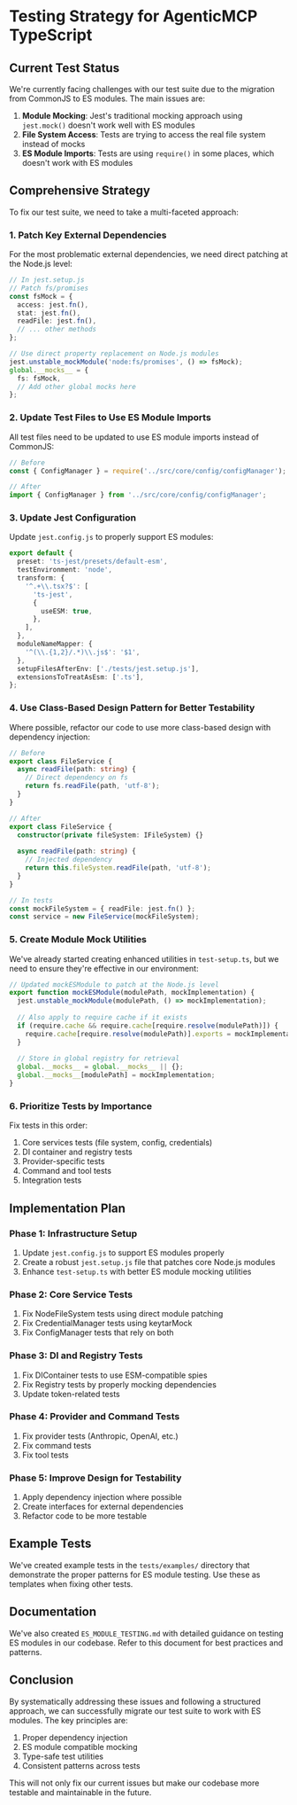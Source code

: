 # Testing Strategy for AgenticMCP TypeScript

## Current Test Status

We're currently facing challenges with our test suite due to the migration from CommonJS to ES modules. The main issues are:

1. **Module Mocking**: Jest's traditional mocking approach using `jest.mock()` doesn't work well with ES modules
2. **File System Access**: Tests are trying to access the real file system instead of mocks
3. **ES Module Imports**: Tests are using `require()` in some places, which doesn't work with ES modules

## Comprehensive Strategy

To fix our test suite, we need to take a multi-faceted approach:

### 1. Patch Key External Dependencies

For the most problematic external dependencies, we need direct patching at the Node.js level:

```typescript
// In jest.setup.js
// Patch fs/promises
const fsMock = {
  access: jest.fn(),
  stat: jest.fn(),
  readFile: jest.fn(),
  // ... other methods
};

// Use direct property replacement on Node.js modules
jest.unstable_mockModule('node:fs/promises', () => fsMock);
global.__mocks__ = {
  fs: fsMock,
  // Add other global mocks here
};
```

### 2. Update Test Files to Use ES Module Imports

All test files need to be updated to use ES module imports instead of CommonJS:

```typescript
// Before
const { ConfigManager } = require('../src/core/config/configManager');

// After
import { ConfigManager } from '../src/core/config/configManager';
```

### 3. Update Jest Configuration

Update `jest.config.js` to properly support ES modules:

```typescript
export default {
  preset: 'ts-jest/presets/default-esm',
  testEnvironment: 'node',
  transform: {
    '^.+\\.tsx?$': [
      'ts-jest',
      {
        useESM: true,
      },
    ],
  },
  moduleNameMapper: {
    '^(\\.{1,2}/.*)\\.js$': '$1',
  },
  setupFilesAfterEnv: ['./tests/jest.setup.js'],
  extensionsToTreatAsEsm: ['.ts'],
};
```

### 4. Use Class-Based Design Pattern for Better Testability

Where possible, refactor our code to use more class-based design with dependency injection:

```typescript
// Before
export class FileService {
  async readFile(path: string) {
    // Direct dependency on fs
    return fs.readFile(path, 'utf-8');
  }
}

// After
export class FileService {
  constructor(private fileSystem: IFileSystem) {}
  
  async readFile(path: string) {
    // Injected dependency
    return this.fileSystem.readFile(path, 'utf-8');
  }
}

// In tests
const mockFileSystem = { readFile: jest.fn() };
const service = new FileService(mockFileSystem);
```

### 5. Create Module Mock Utilities

We've already started creating enhanced utilities in `test-setup.ts`, but we need to ensure they're effective in our environment:

```typescript
// Updated mockESModule to patch at the Node.js level
export function mockESModule(modulePath, mockImplementation) {
  jest.unstable_mockModule(modulePath, () => mockImplementation);
  
  // Also apply to require cache if it exists
  if (require.cache && require.cache[require.resolve(modulePath)]) {
    require.cache[require.resolve(modulePath)].exports = mockImplementation;
  }
  
  // Store in global registry for retrieval
  global.__mocks__ = global.__mocks__ || {};
  global.__mocks__[modulePath] = mockImplementation;
}
```

### 6. Prioritize Tests by Importance

Fix tests in this order:

1. Core services tests (file system, config, credentials)
2. DI container and registry tests
3. Provider-specific tests
4. Command and tool tests
5. Integration tests

## Implementation Plan

### Phase 1: Infrastructure Setup

1. Update `jest.config.js` to support ES modules properly
2. Create a robust `jest.setup.js` file that patches core Node.js modules
3. Enhance `test-setup.ts` with better ES module mocking utilities

### Phase 2: Core Service Tests

1. Fix NodeFileSystem tests using direct module patching
2. Fix CredentialManager tests using keytarMock
3. Fix ConfigManager tests that rely on both

### Phase 3: DI and Registry Tests

1. Fix DIContainer tests to use ESM-compatible spies
2. Fix Registry tests by properly mocking dependencies
3. Update token-related tests

### Phase 4: Provider and Command Tests

1. Fix provider tests (Anthropic, OpenAI, etc.)
2. Fix command tests
3. Fix tool tests

### Phase 5: Improve Design for Testability

1. Apply dependency injection where possible
2. Create interfaces for external dependencies
3. Refactor code to be more testable

## Example Tests

We've created example tests in the `tests/examples/` directory that demonstrate the proper patterns for ES module testing. Use these as templates when fixing other tests.

## Documentation

We've also created `ES_MODULE_TESTING.md` with detailed guidance on testing ES modules in our codebase. Refer to this document for best practices and patterns.

## Conclusion

By systematically addressing these issues and following a structured approach, we can successfully migrate our test suite to work with ES modules. The key principles are:

1. Proper dependency injection
2. ES module compatible mocking
3. Type-safe test utilities
4. Consistent patterns across tests

This will not only fix our current issues but make our codebase more testable and maintainable in the future.